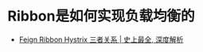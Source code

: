 # Ribbon是如何实现负载均衡的


- [Feign Ribbon Hystrix 三者关系 | 史上最全, 深度解析 ](https://www.cnblogs.com/crazymakercircle/p/11664812.html)
